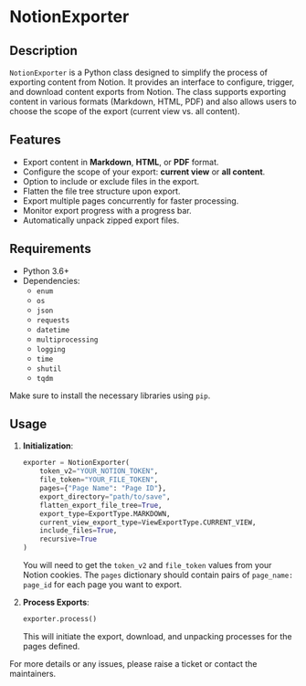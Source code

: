 # NotionExporter

## Description

`NotionExporter` is a Python class designed to simplify the process of exporting content from Notion. It provides an interface to configure, trigger, and download content exports from Notion. The class supports exporting content in various formats (Markdown, HTML, PDF) and also allows users to choose the scope of the export (current view vs. all content).

## Features

- Export content in **Markdown**, **HTML**, or **PDF** format.
- Configure the scope of your export: **current view** or **all content**.
- Option to include or exclude files in the export.
- Flatten the file tree structure upon export.
- Export multiple pages concurrently for faster processing.
- Monitor export progress with a progress bar.
- Automatically unpack zipped export files.

## Requirements

- Python 3.6+
- Dependencies:
  - `enum`
  - `os`
  - `json`
  - `requests`
  - `datetime`
  - `multiprocessing`
  - `logging`
  - `time`
  - `shutil`
  - `tqdm`

Make sure to install the necessary libraries using `pip`.

## Usage

1. **Initialization**:

   ```python
   exporter = NotionExporter(
       token_v2="YOUR_NOTION_TOKEN",
       file_token="YOUR_FILE_TOKEN",
       pages={"Page Name": "Page ID"},
       export_directory="path/to/save",
       flatten_export_file_tree=True,
       export_type=ExportType.MARKDOWN,
       current_view_export_type=ViewExportType.CURRENT_VIEW,
       include_files=True,
       recursive=True
   )
   ```

   You will need to get the `token_v2` and `file_token` values from your Notion cookies. The `pages` dictionary should contain pairs of `page_name: page_id` for each page you want to export.

2. **Process Exports**:

   ```python
   exporter.process()
   ```

   This will initiate the export, download, and unpacking processes for the pages defined.

For more details or any issues, please raise a ticket or contact the maintainers.